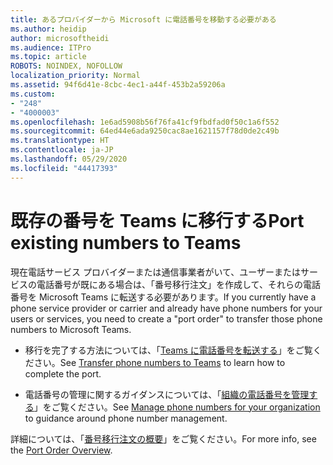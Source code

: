 ```yaml
---
title: あるプロバイダーから Microsoft に電話番号を移動する必要がある
ms.author: heidip
author: microsoftheidi
ms.audience: ITPro
ms.topic: article
ROBOTS: NOINDEX, NOFOLLOW
localization_priority: Normal
ms.assetid: 94f6d41e-8cbc-4ec1-a44f-453b2a59206a
ms.custom:
- "248"
- "4000003"
ms.openlocfilehash: 1e6ad5908b56f76fa41cf9fbdfad0f50c1a6f552
ms.sourcegitcommit: 64ed44e6ada9250cac8ae1621157f78d0de2c49b
ms.translationtype: HT
ms.contentlocale: ja-JP
ms.lasthandoff: 05/29/2020
ms.locfileid: "44417393"
---
```

# <a name="port-existing-numbers-to-teams"></a><span data-ttu-id="51fa8-102">既存の番号を Teams に移行する</span><span class="sxs-lookup"><span data-stu-id="51fa8-102">Port existing numbers to Teams</span></span>

<span data-ttu-id="51fa8-103">現在電話サービス プロバイダーまたは通信事業者がいて、ユーザーまたはサービスの電話番号が既にある場合は、「番号移行注文」を作成して、それらの電話番号を Microsoft Teams に転送する必要があります。</span><span class="sxs-lookup"><span data-stu-id="51fa8-103">If you currently have a phone service provider or carrier and already have phone numbers for your users or services, you need to create a "port order" to transfer those phone numbers to Microsoft Teams.</span></span>

- <span data-ttu-id="51fa8-104">移行を完了する方法については、「[Teams に電話番号を転送する](https://docs.microsoft.com/microsoftteams/phone-number-calling-plans/transfer-phone-numbers-to-teams)」をご覧ください。</span><span class="sxs-lookup"><span data-stu-id="51fa8-104">See [Transfer phone numbers to Teams](https://docs.microsoft.com/microsoftteams/phone-number-calling-plans/transfer-phone-numbers-to-teams) to learn how to complete the port.</span></span> 

- <span data-ttu-id="51fa8-105">電話番号の管理に関するガイダンスについては、「[組織の電話番号を管理する](https://docs.microsoft.com/microsoftteams/manage-phone-numbers-for-your-organization/manage-phone-numbers-for-your-organization)」をご覧ください。</span><span class="sxs-lookup"><span data-stu-id="51fa8-105">See [Manage phone numbers for your organization](https://docs.microsoft.com/microsoftteams/manage-phone-numbers-for-your-organization/manage-phone-numbers-for-your-organization) to guidance around phone number management.</span></span> 

<span data-ttu-id="51fa8-106">詳細については、「[番号移行注文の概要](https://docs.microsoft.com/MicrosoftTeams/phone-number-calling-plans/port-order-overview)」をご覧ください。</span><span class="sxs-lookup"><span data-stu-id="51fa8-106">For more info, see the [Port Order Overview](https://docs.microsoft.com/MicrosoftTeams/phone-number-calling-plans/port-order-overview).</span></span>  